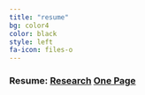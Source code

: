 ```yaml
---
title: "resume"
bg: color4
color: black
style: left
fa-icon: files-o
---
```


<script>
var links = document.links;

for (var i = 0, linksLength = links.length; i < linksLength; i++) {
   if (links[i].hostname != window.location.hostname) {
       links[i].target = '_blank';
   } 
}
</script>

### Resume: [Research](https://drive.google.com/open?id=0B4MGX4d0sKeaMHNIM1ZaalZuOGM) [One Page](https://drive.google.com/file/d/0B4MGX4d0sKead2VzbWRIWl9EQW8/view?usp=sharing) 




